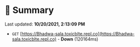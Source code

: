 # 📖 Summary
Last updated: **10/20/2021, 2:13:09 PM**

- `GET` [https://Bhadwa-sala.toxicblte.repl.co](https://Bhadwa-sala.toxicblte.repl.co) - **Down** (120164ms)
